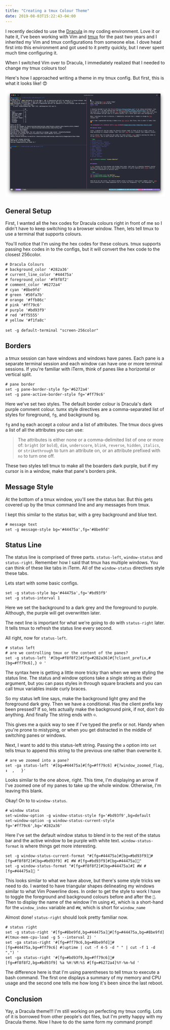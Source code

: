 ```yaml
---
title: "Creating a tmux Colour Theme"
date: 2019-08-03T15:22:43-04:00
---
```


I recently decided to use the [Dracula](https://draculatheme.com/) in my coding environment. Love it or hate it, I've been working with Vim and [tmux](https://github.com/tmux/tmux) for the past two years and I inherited my Vim and tmux configurations from someone else. I dove head first into this environment and got used to it pretty quickly, but I never spent much time configuring it.

When I switched Vim over to Dracula, I immediately realized that I needed to change my tmux colours too! 

Here's how I approached writing a theme in my tmux config. But first, this is what it looks like! 😍

[![a screenshot of a terminal with a tmux window](/images/posts/tmux-theme/tmux-dracula.png)](/images/posts/tmux-theme/tmux-dracula.png)

## General Setup

First, I wanted all the hex codes for Dracula colours right in front of me so I didn't have to keep switching to a browser window. Then, lets tell tmux to use a terminal that supports colours.

You'll notice that I'm using the hex codes for these colours. tmux supports passing hex codes in to the configs, but it will convert the hex code to the closest 256color.

```tmux
# Dracula Colours
# background_color '#282a36'
# current_line_color '#44475a'
# foreground_color '#f8f8f2'
# comment_color '#6272a4'
# cyan '#8be9fd'
# green '#50fa7b'
# orange '#ffb86c'
# pink '#ff79c6'
# purple '#bd93f9'
# red '#ff5555'
# yellow '#f1fa8c'

set -g default-terminal "screen-256color"
```

## Borders

a tmux session can have windows and windows have panes. Each pane is a separate terminal session and each window can have one or more terminal sessions. If you're familiar with iTerm, think of panes like a horizontal or vertical split.

```tmux
# pane border
set -g pane-border-style fg='#6272a4'
set -g pane-active-border-style fg='#ff79c6'
```

Here we've set two styles. The default border colour is Dracula's dark purple comment colour. tumx style directives are a comma-separated list of styles for foreground, `fg`, and background `bg`. 

`fg` and `bg` each accept a colour and a list of attributes. The tmux docs gives a list of all the attributes you can use: 

>The attributes is either none or a comma-delimited list of one or more of: `bright` (or `bold`), `dim`, `underscore`, `blink`, `reverse`, `hidden`, `italics`, or `strikethrough` to turn an attribute on, or an attribute prefixed with `no` to turn one off.

These two styles tell tmux to make all the boarders dark purple, but if my cursor is in a window, make that pane's borders pink.

## Message Style

At the bottom of a tmux window, you'll see the status bar. But this gets covered up by the tmux command line and any messages from tmux.

I kept this similar to the status bar, with a grey background and blue text.

```tmux
# message text
set -g message-style bg='#44475a',fg='#8be9fd'
```

## Status Line

The status line is comprised of three parts. `status-left`, `window-status` and `status-right`. Remember how I said that tmux has multiple windows. You can think of these like tabs in iTerm. All of the `window-status` directives style these tabs.

Lets start with some basic configs.

```tmux
set -g status-style bg='#44475a',fg='#bd93f9'
set -g status-interval 1
```

Here we set the background to a dark grey and the foreground to purple. Although, the purple will get overwritten later.

The next line is important for what we're going to do with `status-right` later. It tells tmux to refresh the status line every second.

All right, now for `status-left`.

```tmux
# status left
# are we controlling tmux or the content of the panes?
set -g status-left '#[bg=#f8f8f2]#[fg=#282a36]#{?client_prefix,#[bg=#ff79c6],} ☺ '
```
The syntax here is getting a little more tricky than when we were styling the status line. The status and window options take a single string as their argument, but you can pass styles in through square brackets and you can call tmux variables inside curly braces. 

So my status left line says, make the background light grey and the foreground dark grey. Then we have a conditional. Has the client prefix key been pressed? If so, lets actually make the background pink, if not, don't do anything. And finally The string ends with ` ☺ `.

This gives me a quick way to see if I've typed the prefix or not. Handy when you're prone to mistyping, or when you get distracted in the middle of switching panes or windows.

Next, I want to add to this status-left string. Passing the `a` option into `set` tells tmux to append this string to the previous one rather than overwrite it. 

```tmux
# are we zoomed into a pane?
set -ga status-left '#[bg=#44475a]#[fg=#ff79c6] #{?window_zoomed_flag, ↕  ,   }'
```

Looks similar to the one above, right. This time, I'm displaying an arrow if I've zoomed one of my panes to take up the whole window. Otherwise, I'm leaving this blank.

Okay! On to to `window-status`.


```tmux
# window status
set-window-option -g window-status-style fg='#bd93f9',bg=default
set-window-option -g window-status-current-style fg='#ff79c6',bg='#282a36'
```

Here I've set the default window status to blend in to the rest of the status bar and the active window to be purple with white text. `window-status-format` is where things get more interesting.

```tmux
set -g window-status-current-format "#[fg=#44475a]#[bg=#bd93f9]#[fg=#f8f8f2]#[bg=#bd93f9] #I #W #[fg=#bd93f9]#[bg=#44475a]"
set -g window-status-format "#[fg=#f8f8f2]#[bg=#44475a]#I #W #[fg=#44475a] "
```

This looks similar to what we have above, but there's some style tricks we need to do. I wanted to have triangular shapes delineating my windows similar to what Vim Powerline does. In order to get the style to work I have to toggle the foreground and background colours before and after the ``. Then to display the name of the window I'm using `#I`, which is a short-hand for the `window_index` variable and `#W`, which is short for `window_name`

Almost done! `status-right` should look pretty familiar now.

```tmux
# status right
set -g status-right '#[fg=#8be9fd,bg=#44475a]#[fg=#44475a,bg=#8be9fd] #(tmux-mem-cpu-load -g 5 --interval 2) '
set -ga status-right '#[fg=#ff79c6,bg=#8be9fd]#[fg=#44475a,bg=#ff79c6] #(uptime | cut -f 4-5 -d " " | cut -f 1 -d ",") '
set -ga status-right '#[fg=#bd93f9,bg=#ff79c6]#[fg=#f8f8f2,bg=#bd93f9] %a %H:%M:%S #[fg=#6272a4]%Y-%m-%d '
```

The difference here is that I'm using parentheses to tell tmux to execute a bash command. The first one displays a summary of my memory and CPU usage and the second one tells me how long it's been since the last reboot.

## Conclusion

Yay, a Dracula theme!!! I'm still working on perfecting my tmux config. Lots of it is borrowed from other people's dot files, but I'm pretty happy with my Dracula theme. Now I have to do the same form my command prompt!


